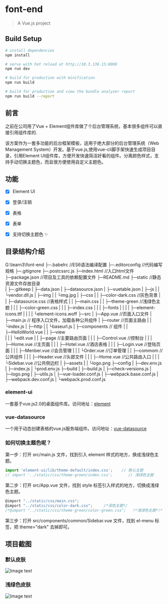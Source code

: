# font-end

> A Vue.js project

## Build Setup

``` bash
# install dependencies
npm install

# serve with hot reload at http://10.3.136.15:8080
npm run dev

# build for production with minification
npm run build

# build for production and view the bundle analyzer report
npm run build --report
```
## 前言 ##
之前在公司用了Vue + Element组件库做了个后台管理系统，基本很多组件可以直接引用组件库的.

该方案作为一套多功能的后台框架模板，适用于绝大部分的后台管理系统（Web Management System）开发。基于vue.js,使用vue-cli脚手架快速生成项目目录，引用Element UI组件库，方便开发快速简洁好看的组件。分离颜色样式，支持手动切换主题色，而且很方便使用自定义主题色。

## 功能 ##
- [x] Element UI
- [x] 登录/注销
- [x] 表格
- [x] 表单
- [x] 支持切换主题色 :sparkles:




## 目录结构介绍 ##
G:\learn3\font-end
├─.babelrc                          //ES6语法编译配置
├─.editorconfig                     //代码编写规格
├─.gitignore
├─.postcssrc.js
├─index.html                        //入口html文件
├─package.json                      //项目及工具的依赖配置文件
├─README.md
├─static                            //静态资源文件存放目录   
|   ├─.gitkeep
|   ├─data.json
|   ├─datasource.json
|   ├─vuetable.json
|   ├─js
|   | └vendor.dll.js
|   ├─img
|   |  └img.jpg
|   ├─css
|   |  ├─color-dark.css             //灰色背景
|   |  ├─datasource.css             //表格样式
|   |  ├─main.css
|   |  ├─theme-green                //浅绿色主题
|   |  |      ├─color-green.css
|   |  |      ├─index.css
|   |  |      ├─fonts
|   |  |      |   ├─element-icons.ttf
|   |  |      |   └element-icons.woff
├─src
|  ├─App.vue                          //页面入口文件
|  ├─main.js                          // 程序入口文件，加载各种公共组件
|  ├─router                           //页面主路由
|  |   └index.js
|  ├─http
|  |  └baseurl.js
|  ├─components                       // 组件
|  |     ├─HelloWorld.vue
|  |     ├─view                         
|  |     |  └edit.vue
|  |     ├─page                       //主要路由页面
|  |     |  ├─Control.vue             //控制台
|  |     |  ├─Home.vue                //主页面
|  |     |  ├─Hotel.vue               //酒店表格
|  |     |  ├─Login.vue               //登陆页面
|  |     |  ├─Menber.vue              //会员管理
|  |     |  └Order.vue                //订单管理
|  |     ├─commom                     // 公共组件
|  |     |   ├─Header.vue             //头部文件
|  |     |   ├─Home.vue               //公共路由入口
|  |     |   └Sidebar.vue             //公共侧边栏
|  ├─assets
|  |   └logo.png
├─config
|   ├─dev.env.js
|   ├─index.js
|   └prod.env.js
├─build
|   ├─build.js
|   ├─check-versions.js
|   ├─logo.png
|   ├─utils.js
|   ├─vue-loader.conf.js
|   ├─webpack.base.conf.js
|   ├─webpack.dev.conf.js
|   └webpack.prod.conf.js





### element-ui ###
一套基于vue.js2.0的桌面组件库。访问地址：[element](http://element.eleme.io/#/zh-CN/component/layout)

### vue-datasource ###
一个用于动态创建表格的vue.js服务端组件。访问地址：[vue-datasource](https://github.com/coderdiaz/vue-datasource)

### 如何切换主题色呢？ ###

第一步：打开 src/main.js 文件，找到引入 element 样式的地方，换成浅绿色主题。

```javascript
import 'element-ui/lib/theme-default/index.css';    // 默认主题
// import '../static/css/theme-green/index.css';       // 浅绿色主题
```

第二步：打开 src/App.vue 文件，找到 style 标签引入样式的地方，切换成浅绿色主题。

```javascript
@import "../static/css/main.css";
@import "../static/css/color-dark.css";     /*深色主题*/
/*@import "../static/css/theme-green/color-green.css";   !*浅绿色主题*!*/
```

第三步：打开 src/components/common/Sidebar.vue 文件，找到 el-menu 标签，把 theme="dark" 去掉即可。

## 项目截图 ##
### 默认皮肤 ###

![Image text](https://github.com/lin-xin/manage-system/raw/master/screenshots/wms1.png)

### 浅绿色皮肤 ###

![Image text](https://github.com/lin-xin/manage-system/raw/master/screenshots/wms2.png)